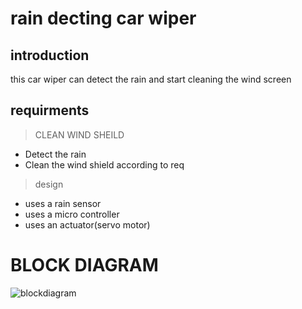# rain decting car wiper
## introduction
this car wiper can detect the rain and start cleaning the wind screen
## requirments
> CLEAN WIND SHEILD
- Detect the rain
- Clean the wind shield according to req
> design
- uses a rain sensor 
- uses a micro controller
- uses an actuator(servo motor)
# BLOCK DIAGRAM

![blockdiagram](https://github.com/chittiravi10/M2_EMBSYS/issues/1#issue-1146769089)

